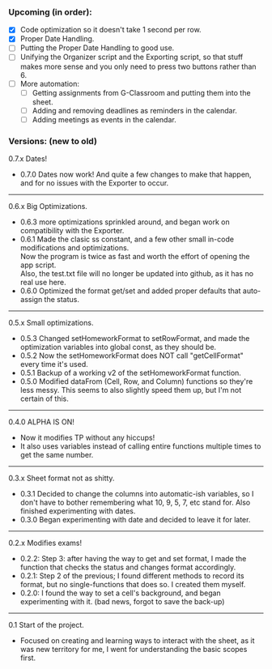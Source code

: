 
### Upcoming (in order):
- [x] Code optimization so it doesn't take 1 second per row.
- [x] Proper Date Handling.
- [ ] Putting the Proper Date Handling to good use.
- [ ] Unifying the Organizer script and the Exporting script, so that stuff makes more sense and you only need to press two buttons rather than 6.
- [ ] More automation:
  - [ ] Getting assignments from G-Classroom and putting them into the sheet.
  - [ ] Adding and removing deadlines as reminders in the calendar.
  - [ ] Adding meetings as events in the calendar.

### Versions: (new to old)

0.7.x Dates!
- 0.7.0 Dates now work! And quite a few changes to make that happen, and for no issues with the Exporter to occur.
----
0.6.x Big Optimizations.
- 0.6.3 more optimizations sprinkled around, and began work on compatibility with the Exporter.
- 0.6.1 Made the clasic ss constant, and a few other small in-code modifications and optimizations. <br>
Now the program is twice as fast and worth the effort of opening the app script. <br>
Also, the test.txt file will no longer be updated into github, as it has no real use here.
- 0.6.0 Optimized the format get/set and added proper defaults that auto-assign the status.
----
0.5.x Small optimizations.
- 0.5.3 Changed setHomeworkFormat to setRowFormat, and made the optimization variables into global const, as they should be.
- 0.5.2 Now the setHomeworkFormat does NOT call "getCellFormat" every time it's used.
- 0.5.1 Backup of a working v2 of the setHomeworkFormat function.
- 0.5.0 Modified dataFrom (Cell, Row, and Column) functions so they're less messy. This seems to also slightly speed them up, but I'm not certain of this.
----
0.4.0 ALPHA IS ON!
- Now it modifies TP without any hiccups!
- It also uses variables instead of calling entire functions multiple times to get the same number. 
----
0.3.x Sheet format not as shitty.
- 0.3.1 Decided to change the columns into automatic-ish variables, so I don't have to bother remembering what 10, 9, 5, 7, etc stand for. Also finished experimenting with dates.
- 0.3.0 Began experimenting with date and decided to leave it for later.
----
0.2.x Modifies exams!
- 0.2.2: Step 3: after having the way to get and set format, I made the function that checks the status and changes format accordingly.
- 0.2.1: Step 2 of the previous; I found different methods to record its format, but no single-functions that does so. I created them myself.
- 0.2.0: I found the way to set a cell's background, and began experimenting with it.
(bad news, forgot to save the back-up)
----
0.1 Start of the project.
- Focused on creating and learning ways to interact with the sheet, as it was new territory for me, I went for understanding the basic scopes first.
